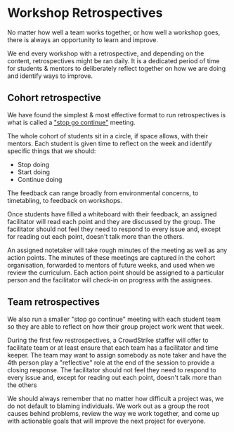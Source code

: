 # Workshop Retrospectives

No matter how well a team works together, or how well a workshop goes, there is always an opportunity to learn and improve.

We end every workshop with a retrospective, and depending on the content, retrospectives might be ran daily. It is a dedicated period of time for students & mentors
to deliberately reflect together on how we are doing and identify ways to improve.

## Cohort retrospective

We have found the simplest & most effective format to run retrospectives is what is called
a ["stop go continue"](https://www.mountaingoatsoftware.com/agile/scrum/meetings/sprint-retrospective) meeting.

The whole cohort of students sit in a circle, if space allows, with their mentors. Each student is given time to reflect on the week and identify specific things that we should:

- Stop doing
- Start doing
- Continue doing

The feedback can range broadly from environmental concerns, to timetabling, to feedback on workshops.

Once students have filled a whiteboard with their feedback, an assigned facilitator will read each point and they are discussed by the group. The facilitator should not feel they need to respond to every issue and, except for reading out each point, doesn't talk more than the others.

An assigned notetaker will take rough minutes of the meeting as well as any action points. The minutes of these meetings are captured in the cohort organisation, forwarded to mentors of future weeks, and used when we review the curriculum. Each action point should be assigned to a particular person and the facilitator will check-in on progress with the assignees. 

## Team retrospectives

We also run a smaller "stop go continue" meeting with each student team so they are able to reflect on how their group project work went that week.

During the first few restrospectives, a CrowdStrike staffer will offer to facilitate team or at least ensure that each team has a facilitator and time keeper. The team may want to assign somebody as note taker and have the 4th person play a "reflective" role at the end of the session to provide a closing response. The facilitator should not feel they need to respond to every issue and, except for reading out each point, doesn't talk more than the others

We should always remember that no matter how difficult a project was, we do not default to blaming individuals. We work out as a group the root causes behind problems, review the way we work together, and come up with actionable goals that will improve the next project for everyone.
